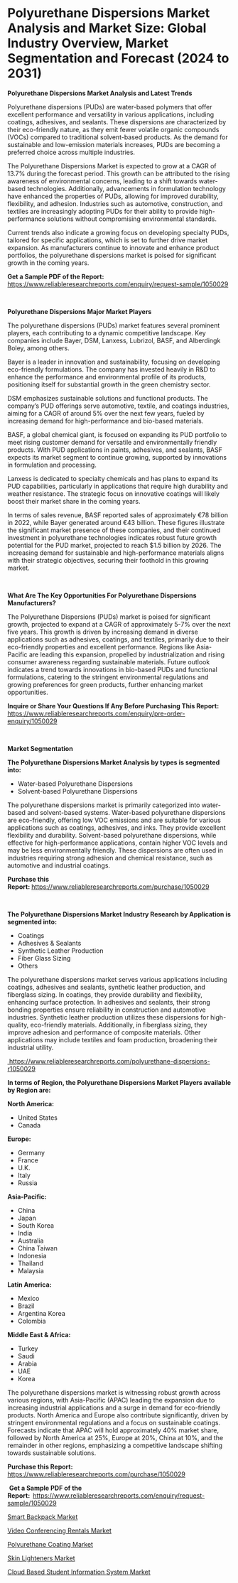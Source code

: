 <p><h1>Polyurethane Dispersions Market Analysis and Market Size: Global Industry Overview, Market Segmentation and Forecast (2024 to 2031)</h1></p><p><strong>Polyurethane Dispersions Market Analysis and Latest Trends</strong></p>
<p><p>Polyurethane dispersions (PUDs) are water-based polymers that offer excellent performance and versatility in various applications, including coatings, adhesives, and sealants. These dispersions are characterized by their eco-friendly nature, as they emit fewer volatile organic compounds (VOCs) compared to traditional solvent-based products. As the demand for sustainable and low-emission materials increases, PUDs are becoming a preferred choice across multiple industries.</p><p>The Polyurethane Dispersions Market is expected to grow at a CAGR of 13.7% during the forecast period. This growth can be attributed to the rising awareness of environmental concerns, leading to a shift towards water-based technologies. Additionally, advancements in formulation technology have enhanced the properties of PUDs, allowing for improved durability, flexibility, and adhesion. Industries such as automotive, construction, and textiles are increasingly adopting PUDs for their ability to provide high-performance solutions without compromising environmental standards. </p><p>Current trends also indicate a growing focus on developing specialty PUDs, tailored for specific applications, which is set to further drive market expansion. As manufacturers continue to innovate and enhance product portfolios, the polyurethane dispersions market is poised for significant growth in the coming years.</p></p>
<p><strong>Get a Sample PDF of the Report:&nbsp;</strong> <a href="https://www.reliableresearchreports.com/enquiry/request-sample/1050029?utm_campaign=32&utm_medium=2&utm_source=Github&utm_content=ia&utm_term=13112024&utm_id=polyurethane-dispersions">https://www.reliableresearchreports.com/enquiry/request-sample/1050029</a></p>
<p>&nbsp;</p>
<p><strong>Polyurethane Dispersions Major Market Players</strong></p>
<p><p>The polyurethane dispersions (PUDs) market features several prominent players, each contributing to a dynamic competitive landscape. Key companies include Bayer, DSM, Lanxess, Lubrizol, BASF, and Alberdingk Boley, among others.</p><p>Bayer is a leader in innovation and sustainability, focusing on developing eco-friendly formulations. The company has invested heavily in R&D to enhance the performance and environmental profile of its products, positioning itself for substantial growth in the green chemistry sector.</p><p>DSM emphasizes sustainable solutions and functional products. The company’s PUD offerings serve automotive, textile, and coatings industries, aiming for a CAGR of around 5% over the next few years, fueled by increasing demand for high-performance and bio-based materials.</p><p>BASF, a global chemical giant, is focused on expanding its PUD portfolio to meet rising customer demand for versatile and environmentally friendly products. With PUD applications in paints, adhesives, and sealants, BASF expects its market segment to continue growing, supported by innovations in formulation and processing.</p><p>Lanxess is dedicated to specialty chemicals and has plans to expand its PUD capabilities, particularly in applications that require high durability and weather resistance. The strategic focus on innovative coatings will likely boost their market share in the coming years.</p><p>In terms of sales revenue, BASF reported sales of approximately €78 billion in 2022, while Bayer generated around €43 billion. These figures illustrate the significant market presence of these companies, and their continued investment in polyurethane technologies indicates robust future growth potential for the PUD market, projected to reach $1.5 billion by 2026. The increasing demand for sustainable and high-performance materials aligns with their strategic objectives, securing their foothold in this growing market.</p></p>
<p>&nbsp;</p>
<p><strong>What Are The Key Opportunities For Polyurethane Dispersions Manufacturers?</strong></p>
<p><p>The Polyurethane Dispersions (PUDs) market is poised for significant growth, projected to expand at a CAGR of approximately 5-7% over the next five years. This growth is driven by increasing demand in diverse applications such as adhesives, coatings, and textiles, primarily due to their eco-friendly properties and excellent performance. Regions like Asia-Pacific are leading this expansion, propelled by industrialization and rising consumer awareness regarding sustainable materials. Future outlook indicates a trend towards innovations in bio-based PUDs and functional formulations, catering to the stringent environmental regulations and growing preferences for green products, further enhancing market opportunities.</p></p>
<p><strong>Inquire or Share Your Questions If Any Before Purchasing This Report:</strong> <a href="https://www.reliableresearchreports.com/enquiry/pre-order-enquiry/1050029?utm_campaign=32&utm_medium=2&utm_source=Github&utm_content=ia&utm_term=13112024&utm_id=polyurethane-dispersions">https://www.reliableresearchreports.com/enquiry/pre-order-enquiry/1050029</a></p>
<p>&nbsp;</p>
<p><strong>Market Segmentation</strong></p>
<p><strong>The Polyurethane Dispersions Market Analysis by types is segmented into:</strong></p>
<p><ul><li>Water-based Polyurethane Dispersions</li><li>Solvent-based Polyurethane Dispersions</li></ul></p>
<p><p>The polyurethane dispersions market is primarily categorized into water-based and solvent-based systems. Water-based polyurethane dispersions are eco-friendly, offering low VOC emissions and are suitable for various applications such as coatings, adhesives, and inks. They provide excellent flexibility and durability. Solvent-based polyurethane dispersions, while effective for high-performance applications, contain higher VOC levels and may be less environmentally friendly. These dispersions are often used in industries requiring strong adhesion and chemical resistance, such as automotive and industrial coatings.</p></p>
<p><strong>Purchase this Report:&nbsp;</strong><a href="https://www.reliableresearchreports.com/purchase/1050029?utm_campaign=32&utm_medium=2&utm_source=Github&utm_content=ia&utm_term=13112024&utm_id=polyurethane-dispersions">https://www.reliableresearchreports.com/purchase/1050029</a></p>
<p>&nbsp;</p>
<p><strong>The Polyurethane Dispersions Market Industry Research by Application is segmented into:</strong></p>
<p><ul><li>Coatings</li><li>Adhesives & Sealants</li><li>Synthetic Leather Production</li><li>Fiber Glass Sizing</li><li>Others</li></ul></p>
<p><p>The polyurethane dispersions market serves various applications including coatings, adhesives and sealants, synthetic leather production, and fiberglass sizing. In coatings, they provide durability and flexibility, enhancing surface protection. In adhesives and sealants, their strong bonding properties ensure reliability in construction and automotive industries. Synthetic leather production utilizes these dispersions for high-quality, eco-friendly materials. Additionally, in fiberglass sizing, they improve adhesion and performance of composite materials. Other applications may include textiles and foam production, broadening their industrial utility.</p></p>
<p><a href="https://www.reliableresearchreports.com/polyurethane-dispersions-r1050029?utm_campaign=32&utm_medium=2&utm_source=Github&utm_content=ia&utm_term=13112024&utm_id=polyurethane-dispersions">&nbsp;https://www.reliableresearchreports.com/polyurethane-dispersions-r1050029</a></p>
<p><strong>In terms of Region, the Polyurethane Dispersions Market Players available by Region are:</strong></p>
<p>
    <p> <strong> North America: </strong>
        <ul>
            <li>United States</li>
            <li>Canada</li>
        </ul>
        </p> 
    <p> <strong> Europe: </strong>
        <ul>
            <li>Germany</li>
            <li>France</li>
            <li>U.K.</li>
            <li>Italy</li>
            <li>Russia</li>
        </ul>
        </p> 
    <p> <strong> Asia-Pacific: </strong>
        <ul>
            <li>China</li>
            <li>Japan</li>
            <li>South Korea</li>
            <li>India</li>
            <li>Australia</li>
            <li>China Taiwan</li>
            <li>Indonesia</li>
            <li>Thailand</li>
            <li>Malaysia</li>
        </ul>
        </p> 
    <p> <strong> Latin America: </strong>
        <ul>
            <li>Mexico</li>
            <li>Brazil</li>
            <li>Argentina Korea</li>
            <li>Colombia</li>
        </ul>
        </p> 
    <p> <strong> Middle East & Africa: </strong>
        <ul>
            <li>Turkey</li>
            <li>Saudi</li>
            <li>Arabia</li>
            <li>UAE</li>
            <li>Korea</li>
        </ul>
    </p>
    </p>
<p><p>The polyurethane dispersions market is witnessing robust growth across various regions, with Asia-Pacific (APAC) leading the expansion due to increasing industrial applications and a surge in demand for eco-friendly products. North America and Europe also contribute significantly, driven by stringent environmental regulations and a focus on sustainable coatings. Forecasts indicate that APAC will hold approximately 40% market share, followed by North America at 25%, Europe at 20%, China at 10%, and the remainder in other regions, emphasizing a competitive landscape shifting towards sustainable solutions.</p></p>
<p><strong>Purchase this Report: </strong><a href="https://www.reliableresearchreports.com/purchase/1050029?utm_campaign=32&utm_medium=2&utm_source=Github&utm_content=ia&utm_term=13112024&utm_id=polyurethane-dispersions">https://www.reliableresearchreports.com/purchase/1050029</a></p>
<p>&nbsp;<strong>Get a Sample PDF of the Report:&nbsp;&nbsp;</strong><a href="https://www.reliableresearchreports.com/enquiry/request-sample/1050029?utm_campaign=32&utm_medium=2&utm_source=Github&utm_content=ia&utm_term=13112024&utm_id=polyurethane-dispersions">https://www.reliableresearchreports.com/enquiry/request-sample/1050029</a></p>
<p><strong></strong></p>
<p><p><a href="https://www.linkedin.com/pulse/smart-backpack-market-strategic-insights-product-evolution-qgb1c?utm_campaign=32&utm_medium=2&utm_source=Github&utm_content=ia&utm_term=13112024&utm_id=polyurethane-dispersions">Smart Backpack Market</a></p><p><a href="https://issuu.com/reportprime-2/docs/video-conferencing-rentals-market-s_60917365cab8cc?utm_campaign=32&utm_medium=2&utm_source=Github&utm_content=ia&utm_term=13112024&utm_id=polyurethane-dispersions">Video Conferencing Rentals Market</a></p><p><a href="https://github.com/irfadac/Market-Research-Report-List-5/blob/main/polyurethane-coating-market.md?utm_campaign=32&utm_medium=2&utm_source=Github&utm_content=ia&utm_term=13112024&utm_id=polyurethane-dispersions">Polyurethane Coating Market</a></p><p><a href="https://www.linkedin.com/pulse/skin-lighteners-industry-sector-new-technologies-market-impact-ct0uc?utm_campaign=32&utm_medium=2&utm_source=Github&utm_content=ia&utm_term=13112024&utm_id=polyurethane-dispersions">Skin Lighteners Market</a></p><p><a href="https://issuu.com/reportprime-2/docs/cloud-based-student-information-sys_e4c3598be01b0f?utm_campaign=32&utm_medium=2&utm_source=Github&utm_content=ia&utm_term=13112024&utm_id=polyurethane-dispersions">Cloud Based Student Information System Market</a></p></p>